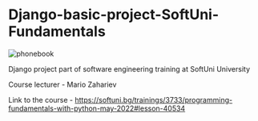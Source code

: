 # Django-basic-project-SoftUni-Fundamentals

![phonebook](https://user-images.githubusercontent.com/68993494/187578710-ade27bf1-91af-4c55-afb4-68a9a531b853.jpg)

Django project part of software engineering training at SoftUni University

Course lecturer - Mario Zahariev

Link to the course - https://softuni.bg/trainings/3733/programming-fundamentals-with-python-may-2022#lesson-40534

